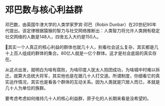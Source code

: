 # 邓巴数与核心利益群

邓巴数，由英国牛津大学的人类学家罗宾·邓巴（Robin Dunbar）在20世纪90年代提出。该定律根据猿猴的智力与社交网络推断出：人类智力将允许人类拥有稳定社交网络的人数是148人，四舍五入大约是150人。

🤔其实一个人真正的核心利益的群体也就几十人，别看社会这么复杂，其实都是几十上百人组成的群体的集合。80亿人就是一亿个群体。这才是社会底层的真实存在。

从这点出发，就明白为啥有腐败，为啥印度人犹太人抱团成功，为啥城中村难以拆迁。就算大总统大将军，其实他也是在跟几十人打交道。所谓制度，你细看它的真实运作情况，其实也是看各个群体的互动关系。因为人类就是穴居人而已，本就是几十人为单位的族群。

要考虑考虑如何维持几十人的核心利益群，原子化的人长期来看是没希望的。
